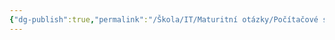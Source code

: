 ```yaml
---
{"dg-publish":true,"permalink":"/Škola/IT/Maturitní otázky/Počítačové sítě a kybernetika/kybernētikós/","created":"2024-03-18T20:54:44.847+01:00","updated":"2024-03-13T18:04:50.123+01:00"}
---
```


